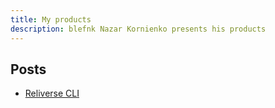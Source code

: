```yaml
---
title: My products
description: blefnk Nazar Kornienko presents his products
---
```


## Posts

- [Reliverse CLI](my-products/reliverse-cli)
